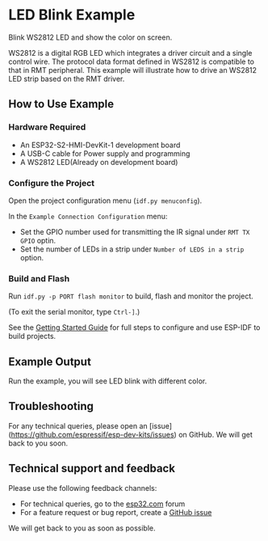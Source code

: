 # LED Blink Example

Blink WS2812 LED and show the color on screen.

WS2812 is a digital RGB LED which integrates a driver circuit and a single control wire. The protocol data format defined in WS2812 is compatible to that in RMT peripheral. This example will illustrate how to drive an WS2812 LED strip based on the RMT driver.

## How to Use Example

### Hardware Required

* An ESP32-S2-HMI-DevKit-1 development board
* A USB-C cable for Power supply and programming
* A WS2812 LED(Already on development board)

### Configure the Project

Open the project configuration menu (`idf.py menuconfig`). 

In the `Example Connection Configuration` menu:

* Set the GPIO number used for transmitting the IR signal under `RMT TX GPIO` optin.
* Set the number of LEDs in a strip under `Number of LEDS in a strip` option.

### Build and Flash

Run `idf.py -p PORT flash monitor` to build, flash and monitor the project.

(To exit the serial monitor, type ``Ctrl-]``.)

See the [Getting Started Guide](https://docs.espressif.com/projects/esp-idf/en/latest/get-started/index.html) for full steps to configure and use ESP-IDF to build projects.

## Example Output

Run the example, you will see LED blink with different color. 

## Troubleshooting

For any technical queries, please open an [issue] (https://github.com/espressif/esp-dev-kits/issues) on GitHub. We will get back to you soon.

## Technical support and feedback

Please use the following feedback channels:

* For technical queries, go to the [esp32.com](https://esp32.com/) forum
* For a feature request or bug report, create a [GitHub issue](https://github.com/espressif/esp-idf/issues)

We will get back to you as soon as possible.